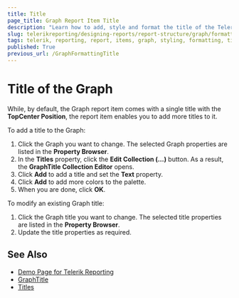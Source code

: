 ```yaml
---
title: Title
page_title: Graph Report Item Title
description: "Learn how to add, style and format the title of the Telerik Reporting Graph report item in the Report Desginers."
slug: telerikreporting/designing-reports/report-structure/graph/formatting-a-graph/title
tags: telerik, reporting, report, items, graph, styling, formatting, title
published: True
previous_url: /GraphFormattingTitle
---
```


# Title of the Graph

While, by default, the Graph report item comes with a single title with the __TopCenter Position__, the report item enables you to add more titles to it.

To add a title to the Graph:

1. Click the Graph you want to change. The selected Graph properties are listed in the __Property Browser__.
1. In the __Titles__ property, click the __Edit Collection (…)__ button. As a result, the __GraphTitle Collection Editor__ opens.
1. Click __Add__ to add a title and set the __Text__ property.
1. Click __Add__ to add more colors to the palette.
1. When you are done, click __OK__.

To modify an existing Graph title:

1. Click the Graph title you want to change. The selected title properties are listed in the __Property Browser__.
1. Update the title properties as required.

## See Also

* [Demo Page for Telerik Reporting](https://demos.telerik.com/reporting)
* [GraphTitle](/api/Telerik.Reporting.GraphTitle)
* [Titles](/api/Telerik.Reporting.Graph#Telerik_Reporting_Graph_Titles)
